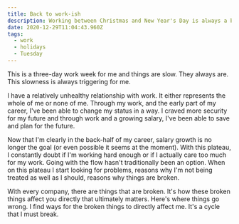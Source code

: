 ```yaml
---
title: Back to work-ish
description: Working between Christmas and New Year's Day is always a bit odd.
date: 2020-12-29T11:04:43.960Z
tags:
  - work
  - holidays
  - Tuesday
---
```

This is a three-day work week for me and things are slow. They always are. This slowness is always triggering for me.

I have a relatively unhealthy relationship with work. It either represents the whole of me or none of me. Through my work, and the early part of my career, I've been able to change my status in a way. I craved more security for my future and through work and a growing salary, I've been able to save and plan for the future.

Now that I'm clearly in the back-half of my career, salary growth is no longer the goal (or even possible it seems at the moment). With this plateau, I constantly doubt if I'm working hard enough or if I actually care too much for my work. Going with the flow hasn't traditionally been an option. When on this plateau I start looking for problems, reasons why I'm not being treated as well as I should, reasons why things are broken.

With every company, there are things that are broken. It's how these broken things affect you directly that ultimately matters. Here's where things go wrong. I find ways for the broken things to directly affect me. It's a cycle that I must break.